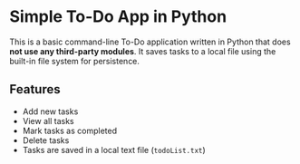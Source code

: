 # Simple To-Do App in Python

This is a basic command-line To-Do application written in Python that does **not use any third-party modules**. It saves tasks to a local file using the built-in file system for persistence.

## Features

- Add new tasks  
- View all tasks  
- Mark tasks as completed  
- Delete tasks  
- Tasks are saved in a local text file (`todoList.txt`)
